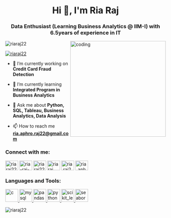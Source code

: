 <h1 align="center">Hi 👋, I'm Ria Raj</h1>
<h3 align="center">Data Enthusiast (Learning Business Analytics @ IIM-I) with 6.5years of experience in IT</h3>
<img align="right" width=300 alt="coding" src="https://media0.giphy.com/media/RbDKaczqWovIugyJmW/giphy.gif?cid=ecf05e47mpcdywp73h3fnd6s7ygguych3239xp0beorao008&rid=giphy.gif&ct=g"

<p align="left"> <img src="https://komarev.com/ghpvc/?username=riaraj22&label=Profile%20views&color=0e75b6&style=flat" alt="riaraj22" /> </p>

<p align="left"> <a href="https://twitter.com/riaraj22" target="blank"><img src="https://img.shields.io/twitter/follow/riaraj22?logo=twitter&style=for-the-badge" alt="riaraj22" /></a> </p>

- 🔭 I’m currently working on **Credit Card Fraud Detection**

- 🌱 I’m currently learning **Integrated Program in Business Analytics**

- 💬 Ask me about **Python, SQL, Tableau, Business Analytics, Data Analysis**

- 📫 How to reach me **ria.aphro.raj22@gmail.com**

<h3 align="left">Connect with me:</h3>
<p align="left">
<a href="https://twitter.com/riaraj22" target="blank"><img align="center" src="https://tse1.mm.bing.net/th?id=OIP.P3GJZi8Z-DGPx1JS3u5yOgHaGl&pid=Api&rs=1&c=1&qlt=95&w=127&h=113" alt="riaraj22" height="30" width="40" /></a>
<a href="https://linkedin.com/in/ria-raj-763940a2" target="blank"><img align="center" src="https://tse4.mm.bing.net/th?id=OIP.FPjQ2OolWgNHEDLXkIf98AHaF2&pid=Api&P=0" alt="ria-raj-763940a2" height="30" width="40" /></a>
<a href="https://kaggle.com/riaraj22" target="blank"><img align="center" src="https://tse2.mm.bing.net/th?id=OIP.CdPTaksGCgRzjhCmZbU_igHaHa&pid=Api&P=0" alt="riaraj22" height="30" width="40" /></a>
<a href="https://fb.com/ria raj" target="blank"><img align="center" src="https://tse2.mm.bing.net/th?id=OIP.ge8gsp00Sv-OD0ryuDr1hgHaHa&pid=Api&P=0" alt="ria raj" height="30" width="40" /></a>
<a href="https://instagram.com/ria.raj22" target="blank"><img align="center" src="https://tse4.mm.bing.net/th?id=OIP.JtmXSh_uyZBaTg1eXd-NtgHaHa&pid=Api&P=0" alt="ria.raj22" height="30" width="40" /></a>
<a href="https://www.hackerrank.com/ria_aphro_raj22" target="blank"><img align="center" src="https://tse2.mm.bing.net/th?id=OIP.NqaDDQnfYMjB_mmS9Bqk0wHaHa&pid=Api&P=0" alt="ria_aphro_raj22" height="30" width="40" /></a>
</p>

<h3 align="left">Languages and Tools:</h3>
<p align="left"> <a href="https://www.cprogramming.com/" target="_blank" rel="noreferrer"> <img src="https://tse2.mm.bing.net/th?id=OIP.w9AIOO6Cfup6aToV1E-dEQHaIr&pid=Api&P=0" alt="c" width="40" height="40"/> </a> <a href="https://www.mysql.com/" target="_blank" rel="noreferrer"> <img src="https://tse1.mm.bing.net/th?id=OIP.Kzl1-Ilm6aZla2FhqIOIVgHaHa&pid=Api&P=0" alt="mysql" width="40" height="40"/> </a> <a href="https://pandas.pydata.org/" target="_blank" rel="noreferrer"> <img src="https://tse4.mm.bing.net/th?id=OIP.DID7M5LN6--mf7sXAKVZ-gHaER&pid=Api&P=0" alt="pandas" width="40" height="40"/> </a> <a href="https://www.python.org" target="_blank" rel="noreferrer"> <img src="https://tse3.mm.bing.net/th?id=OIP.CYpqc79M1jl94xw__TzDiQHaHa&pid=Api&P=0" alt="python" width="40" height="40"/> </a> <a href="https://scikit-learn.org/" target="_blank" rel="noreferrer"> <img src="https://upload.wikimedia.org/wikipedia/commons/0/05/Scikit_learn_logo_small.svg" alt="scikit_learn" width="40" height="40"/> </a> <a href="https://seaborn.pydata.org/" target="_blank" rel="noreferrer"> <img src="https://seaborn.pydata.org/_images/logo-mark-lightbg.svg" alt="seaborn" width="40" height="40"/> </a> </p>

<p><img align="center" src="https://github-readme-streak-stats.herokuapp.com/?user=riaraj22&" alt="riaraj22" /></p>
